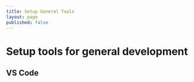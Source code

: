 ```yaml
---
title: Setup General Tools
layout: page
published: false
---
```


# Setup tools for general development

## VS Code

